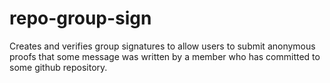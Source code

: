 # repo-group-sign
Creates and verifies group signatures to allow users to submit anonymous proofs that some message was written by a member who has committed to some github repository.

